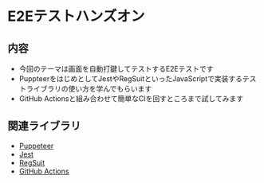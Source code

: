 # E2Eテストハンズオン

## 内容

- 今回のテーマは画面を自動打鍵してテストするE2Eテストです
- PuppteerをはじめとしてJestやRegSuitといったJavaScriptで実装するテストライブラリの使い方を学んでもらいます
- GitHub Actionsと組み合わせて簡単なCIを回すところまで試してみます

## 関連ライブラリ

- [Puppeteer](https://pptr.dev/)
- [Jest](https://jestjs.io/ja/)
- [RegSuit](https://reg-viz.github.io/reg-suit/)
- [GitHub Actions](https://github.co.jp/features/actions)
